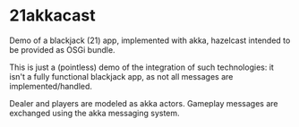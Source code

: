 # 21akkacast
Demo of a blackjack (21) app, implemented with akka, hazelcast intended to be provided as OSGi bundle.

This is just a (pointless) demo of the integration of such technologies: it isn't a fully functional blackjack app, as not all messages are implemented/handled.

Dealer and players are modeled as akka actors. Gameplay messages are exchanged using the akka messaging system.
